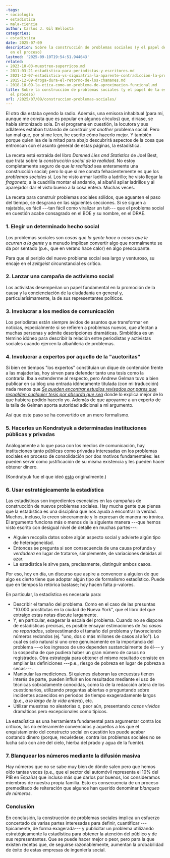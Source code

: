 ```yaml
---
-tags:
- sociología
- estadística
- mala-ciencia
author: Carlos J. Gil Bellosta
categories:
- estadística
date: 2025-07-09
description: Sobre la construcción de problemas sociales (y el papel de la estadística
  en el proceso)
lastmod: '2025-09-10T19:54:51.944643'
related:
- 2023-10-03-muestreo-superricos.md
- 2011-03-21-estadistica-para-periodistas-y-escritores.md
- 2021-12-07-estadistica-vs-siquiatria-la-aparente-contradiccion-la-profunda-sintesis.md
- 2015-12-09-droga-dura-el-retorno-de-los-chamanes.md
- 2018-10-09-la-etica-como-un-problema-de-aproximacion-funcional.md
title: Sobre la construcción de problemas sociales (y el papel de la estadística en
  el proceso)
url: /2025/07/09/construccion-problemas-sociales/
---
```


El otro día estaba oyendo la radio. Además, una emisora inhabitual (para mí, aunque me consta que es popular en algunos círculos) que, diríase, se había sintonizado sola. En el programa en cuestión, la locutora y sus adláteres estaban tratando de construir _yet another_ problema social. Pero tan mal que, por si me leen, he escrito cómo hacerlo mejor. Y también porque quien lea de la mitad para abajo descubrirá aspectos de la cosa que entroncan con el asunto general de estas páginas, la estadística.

La receta está extraída del libro _Damned Lies and Statistics_ de Joel Best, que trata sobre la _construcción social de la realidad_. No estoy completamente seguro de que _la realidad_ sea enteramente una construcción social; pero lo que sí me consta fehacientemente es que los _problemas sociales_ sí. Los he visto armar ladrillo a ladrillo; he visto llegar la _fragoneta_, a la cuadrilla montar el andamio, al albañil apilar ladrillos y al aparejador dar el visto bueno a la cosa entera. Muchas veces.

La receta para construir problemas sociales sólidos, que aguanten el paso del tiempo, se desgrana en las siguientes secciones. Si se siguen a rajatabla, es fácil ---tan fácil como viralizar un tuit--- que el problema social en cuestión acabe consagrado en el BOE y su nombre, en el DRAE.


### 1. Elegir un determinado hecho social

Los problemas sociales son _cosas que la gente hace_ o _cosas que le ocurren a la gente_ y a menudo implican convertir algo que normalmente se da por sentado (p.e., que en verano hace calor) en algo preocupante.

Para que el periplo del nuevo problema social sea largo y venturoso, su encaje en el _zeitgeist_ circunstancial es crítico.

### 2. Lanzar una campaña de activismo social

Los activistas desempeñan un papel fundamental en la promoción de la causa y la concienciación de la ciudadanía en general y, particularísimamente, la de sus representantes políticos.

### 3. Involucrar a los medios de comunicación

Los periodistas están siempre ávidos de asuntos que transformar en noticias, especialmente si se refieren a problemas nuevos, que afectan a muchas personas y admite descripciones dramáticas. Simbiótica es un término idóneo para describir la relación entre periodistas y activistas sociales cuando ejercen la albañilería de problemas.

### 4. Involucrar a expertos por aquello de la "auctoritas"

Si bien en tiempos "los expertos" constituían un dique de contención frente a las majaderías, hoy sirven para defender tanto una tesis como la contraria. Iba a extenderme al respecto, pero Andrew Gelman tuvo a bien publicar en su blog una entrada idóneamente titulada (con mi traducción) nada menos que [_Se pueden encontrar estudios revisados por pares que respalden cualquier tesis por absurda que sea_](https://statmodeling.stat.columbia.edu/2025/08/03/you-can-cite-peer-reviewed-research-in-support-of-almost-any-claim-no-matter-how-absurd/) donde lo explica mejor de lo que hubiera podido hacerlo yo. Además de que apoyarme a un experto de la talla de Gelman aporta autoridad adicional a mi argumento.

Así que este paso se ha convertido en un mero formalismo.

### 5. Hacerles un Kondratyuk a determinadas instituciones públicas y privadas

Análogamente a lo que pasa con los medios de comunicación, hay instituciones tanto públicas como privadas interesadas en los problemas sociales en proceso de consolidación por dos motivos fundamentales: les pueden servir como justificación de su misma existencia y les pueden hacer obtener dinero.

(Kondratyuk fue el que ideó [esto](https://en.wikipedia.org/wiki/Gravity_assist) originalmente.)

### 6. Usar estratégicamente la estadística

Las estadísticas son ingredientes esenciales en las campañas de construcción de nuevos problemas sociales. Hay mucha gente que piensa que la estadística es una disciplina que nos ayuda a encontrar la verdad. Muchos, incluso, lo creen sinceramente y lo expresan de manera no irónica. El argumento funciona más o menos de la siguiente manera ---que hemos visto escrito con desigual nivel de detalle en muchas partes---:
- Alguien recopila datos sobre algún aspecto social y advierte algún tipo de heterogeneidad.
- Entonces se pregunta si son consecuencia de una causa profunda y _verdadera_ en lugar de tratarse, simplemente, de variaciones debidas al azar.
- La estadística le sirve para, precisamente, distinguir ambos casos.

Por eso, hoy en día, un discurso que aspire a convencer a alguien de que algo es cierto tiene que adoptar algún tipo de formalismo estadístico. Puede que en tiempos la retórica bastase; hoy hacen falta p-valores.

En particular, la estadística es necesaria para:

- Describir el tamaño del problema. Como en el caso de las presuntas "10.000 prostitutas en la ciudad de Nueva York", que el libro del que extraigo estas notas discute largamente.
- Y, en particular, exagerar la escala del problema. Cuando no se dispone de estadísticas precisas, es posible ensayar estimaciones de _los casos no reportados_, sobreestimando el tamaño del problema y favoreciendo números redondos (ej. "uno, dos o más millones de casos al año"). Lo cual es solo natural si uno cree genuinamente en la importancia del problema ---o los ingresos de uno dependen sustancialmente de él--- y la sospecha de que pudiera haber un gran número de casos no registrados. Otra estrategia para obtener el mismo resultado consiste en ampliar las definiciones ---p.e., riesgo de pobreza en lugar de pobreza a secas---.
- Manipular las mediciones. Si quienes elaboran las encuestas tienen interés de parte, pueden influir en los resultados mediante el uso de técnicas sobradamente conocidas, como la de la redacción artera de los cuestionarios, utilizando preguntas abiertas o preguntando sobre incidentes acaecidos en periodos de tiempo exageradamente largos (p.e., _a lo largo de la vida entera_), etc.
- Utilizar muestras no aleatorias o, peor aún, presentando _casos vívidos_ dramáticos pero excepcionales como típicos.

La estadística es una herramienta fundamental para argumentar contra los críticos, los no enteramente convencidos y aquellos a los que el enquistamiento del constructo social en cuestión les puede acabar costando dinero (porque, recuérdese, contra los problemas sociales no se lucha solo con aire del cielo, hierba del prado y agua de la fuente).

### 7. Blanquear los números mediante la difusión masiva

Hay números que no se sabe muy bien de dónde salen pero que hemos oído tantas veces (p.e., que el sector del automóvil representa el 10% del PIB en España) que incluso más que darlos por buenos, los consideramos miembros de nuestra propia familia. Esto es consecuencia de un proceso premeditado de reiteración que algunos han querido denominar _blanqueo de números_.

### Conclusión

En conclusión, la construcción de problemas sociales implica un esfuerzo concertado de varias partes interesadas para definir, cuantificar ---típicamente, de forma exagerada--- y publicitar un problema utilizando estratégicamente la estadística para obtener la atención del público y de sus representantes. Que se puede hacer mejor o peor, pero para la que existen recetas que, de seguirse razonablemente, aumentan la probabilidad de éxito de estas empresas de ingeniería social.